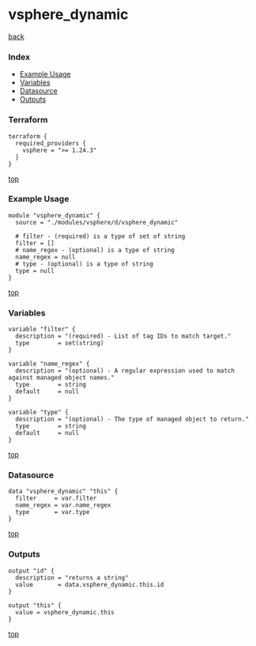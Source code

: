 # vsphere_dynamic

[back](../vsphere.md)

### Index

- [Example Usage](#example-usage)
- [Variables](#variables)
- [Datasource](#datasource)
- [Outputs](#outputs)

### Terraform

```hcl
terraform {
  required_providers {
    vsphere = ">= 1.24.3"
  }
}
```

[top](#index)

### Example Usage

```hcl
module "vsphere_dynamic" {
  source = "./modules/vsphere/d/vsphere_dynamic"

  # filter - (required) is a type of set of string
  filter = []
  # name_regex - (optional) is a type of string
  name_regex = null
  # type - (optional) is a type of string
  type = null
}
```

[top](#index)

### Variables

```hcl
variable "filter" {
  description = "(required) - List of tag IDs to match target."
  type        = set(string)
}

variable "name_regex" {
  description = "(optional) - A regular expression used to match against managed object names."
  type        = string
  default     = null
}

variable "type" {
  description = "(optional) - The type of managed object to return."
  type        = string
  default     = null
}
```

[top](#index)

### Datasource

```hcl
data "vsphere_dynamic" "this" {
  filter     = var.filter
  name_regex = var.name_regex
  type       = var.type
}
```

[top](#index)

### Outputs

```hcl
output "id" {
  description = "returns a string"
  value       = data.vsphere_dynamic.this.id
}

output "this" {
  value = vsphere_dynamic.this
}
```

[top](#index)
